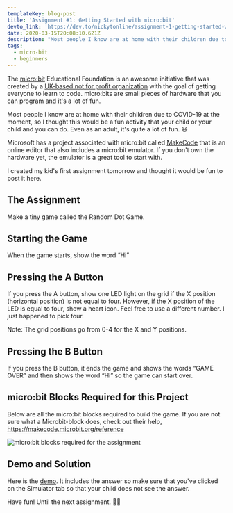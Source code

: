 ```yaml
---
templateKey: blog-post
title: 'Assignment #1: Getting Started with micro:bit'
devto_link: 'https://dev.to/nickytonline/assignment-1-getting-started-with-micro-bit-5d0c'
date: 2020-03-15T20:08:10.621Z
description: "Most people I know are at home with their children due to COVID-19 at the moment, so I thought this would be a fun activity that your child or your child and you can do. Even as an adult, it's quite a lot of fun. \U0001F603"
tags:
  - micro-bit
  - beginners
---
```

The [micro:bit](https://microbit.org/) Educational Foundation is an awesome initiative that was created by a [UK-based not for profit organization](https://microbit.org/about/) with the goal of getting everyone to learn to code. micro:bits are small pieces of hardware that you can program and it's a lot of fun.

Most people I know are at home with their children due to COVID-19 at the moment, so I thought this would be a fun activity that your child or your child and you can do. Even as an adult, it's quite a lot of fun. 😃

Microsoft has a project associated with micro:bit called [MakeCode](https://makecode.microbit.org/#editor) that is an online editor that also includes a micro:bit emulator. If you don't own the hardware yet, the emulator is a great tool to start with.

I created my kid's first assignment tomorrow and thought it would be fun to post it here.

## The Assignment

Make a tiny game called the Random Dot Game.

## Starting the Game

When the game starts, show the word “Hi”

## Pressing the A Button

If you press the A button, show one LED light on the grid if the X position (horizontal position) is not equal to four. However, if the X position of the LED is equal to four, show a heart icon. Feel free to use a different number. I just happened to pick four.

Note: The grid positions go from 0-4 for the X and Y positions.

## Pressing the B Button

If you press the B button, it ends the game and shows the words “GAME OVER” and then shows the word “Hi” so the game can start over.

## micro:bit Blocks Required for this Project

Below are all the micro:bit blocks required to build the game. If you are not sure what a Microbit-block does, check out their help, https://makecode.microbit.org/reference

![micro:bit blocks required for the assignment](https://dev-to-uploads.s3.amazonaws.com/i/nqw1odtqiy60zfjzmm4u.png)

## Demo and Solution

Here is the [demo](https://makecode.microbit.org/_9zKDVEg1cCP3). It includes the answer so make sure that you've clicked on the Simulator tab so that your child does not see the answer.

Have fun! Until the next assignment. 👋🏻
